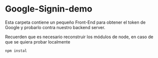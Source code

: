 # Google-Signin-demo

Esta carpeta contiene un pequeño Front-End para obtener el token de Google y probarlo contra nuestro backend server.

Recuerden que es necesario reconstruir los módulos de node, en caso de que se quiera probar localmente

```
npm instal
```